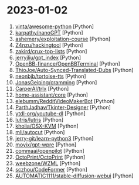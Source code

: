 # 2023-01-02

1. [vinta/awesome-python](https://github.com/vinta/awesome-python "A curated list of awesome Python frameworks, libraries, software and resources") [Python]
2. [karpathy/nanoGPT](https://github.com/karpathy/nanoGPT "The simplest, fastest repository for training/finetuning medium-sized GPTs.") [Python]
3. [ashemery/exploitation-course](https://github.com/ashemery/exploitation-course "Offensive Software Exploitation Course") [Python]
4. [Z4nzu/hackingtool](https://github.com/Z4nzu/hackingtool "ALL IN ONE Hacking Tool For Hackers") [Python]
5. [zakird/crux-top-lists](https://github.com/zakird/crux-top-lists "Downloadable snapshots of the Chrome Top Million Websites pulled from public CrUX data in BigQuery.") [Python]
6. [jerryjliu/gpt_index](https://github.com/jerryjliu/gpt_index "An index created by GPT to organize external information and answer queries!") [Python]
7. [OpenBB-finance/OpenBBTerminal](https://github.com/OpenBB-finance/OpenBBTerminal "Investment Research for Everyone, Anywhere.") [Python]
8. [ThioJoe/Auto-Synced-Translated-Dubs](https://github.com/ThioJoe/Auto-Synced-Translated-Dubs "Automatically translates the text of a video based on a subtitle file, and also uses AI voice to dub the video, and synced using the subtitle's timings") [Python]
9. [neonbjb/tortoise-tts](https://github.com/neonbjb/tortoise-tts "A multi-voice TTS system trained with an emphasis on quality") [Python]
10. [JonasGeiping/cramming](https://github.com/JonasGeiping/cramming "Cramming the training of a (BERT-type) language model into limited compute.") [Python]
11. [CarperAI/trlx](https://github.com/CarperAI/trlx "A repo for distributed training of language models with Reinforcement Learning via Human Feedback (RLHF)") [Python]
12. [home-assistant/core](https://github.com/home-assistant/core "🏡 Open source home automation that puts local control and privacy first.") [Python]
13. [elebumm/RedditVideoMakerBot](https://github.com/elebumm/RedditVideoMakerBot "Create Reddit Videos with just✨ one command ✨") [Python]
14. [ParthJadhav/Tkinter-Designer](https://github.com/ParthJadhav/Tkinter-Designer "An easy and fast way to create a Python GUI 🐍") [Python]
15. [ytdl-org/youtube-dl](https://github.com/ytdl-org/youtube-dl "Command-line program to download videos from YouTube.com and other video sites") [Python]
16. [lutris/lutris](https://github.com/lutris/lutris "Lutris desktop client in Python / PyGObject") [Python]
17. [kholia/OSX-KVM](https://github.com/kholia/OSX-KVM "Run macOS on QEMU/KVM. With OpenCore + Big Sur + Monterey + Ventura support now! Only commercial (paid) support is available now to avoid spammy issues. No Mac system is required.") [Python]
18. [mli/autocut](https://github.com/mli/autocut "用文本编辑器剪视频") [Python]
19. [jerry-git/learn-python3](https://github.com/jerry-git/learn-python3 "Jupyter notebooks for teaching/learning Python 3") [Python]
20. [moyix/gpt-wpre](https://github.com/moyix/gpt-wpre "Whole-Program Reverse Engineering with GPT-3") [Python]
21. [commaai/openpilot](https://github.com/commaai/openpilot "openpilot is an open source driver assistance system. openpilot performs the functions of Automated Lane Centering and Adaptive Cruise Control for over 200 supported car makes and models.") [Python]
22. [OctoPrint/OctoPrint](https://github.com/OctoPrint/OctoPrint "OctoPrint is the snappy web interface for your 3D printer!") [Python]
23. [weebzone/WZML](https://github.com/weebzone/WZML "A Powerful Pyrogram Based Telegram Mirror Leech Bot Modded by Codewithweeb to directly Mirror to Google Drive or Leech to Telegram, with Multi Direct Links Support for Enhanced Mirroring & Leeching") [Python]
24. [sczhou/CodeFormer](https://github.com/sczhou/CodeFormer "[NeurIPS 2022] Towards Robust Blind Face Restoration with Codebook Lookup Transformer") [Python]
25. [AUTOMATIC1111/stable-diffusion-webui](https://github.com/AUTOMATIC1111/stable-diffusion-webui "Stable Diffusion web UI") [Python]
